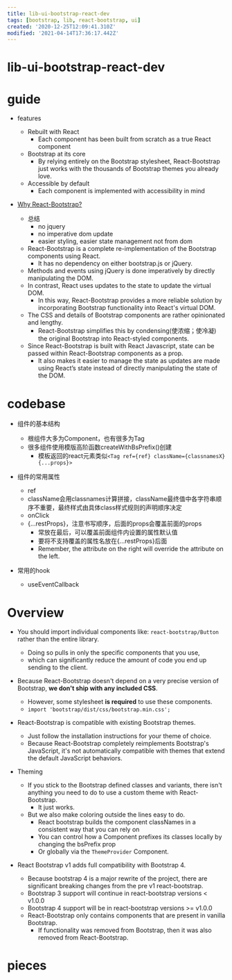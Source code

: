 ```yaml
---
title: lib-ui-bootstrap-react-dev
tags: [bootstrap, lib, react-bootstrap, ui]
created: '2020-12-25T12:09:41.310Z'
modified: '2021-04-14T17:36:17.442Z'
---
```


# lib-ui-bootstrap-react-dev

# guide

- features
  - Rebuilt with React
    - Each component has been built from scratch as a true React component
  - Bootstrap at its core
    - By relying entirely on the Bootstrap stylesheet, React-Bootstrap just works with the thousands of Bootstrap themes you already love.
  - Accessible by default
    - Each component is implemented with accessibility in mind

- [Why React-Bootstrap?](https://react-bootstrap.github.io/getting-started/why-react-bootstrap/)
  - 总结
    - no jquery
    - no imperative dom update
    - easier styling, easier state management not from dom
  - React-Bootstrap is a complete re-implementation of the Bootstrap components using React. 
    - It has no dependency on either bootstrap.js or jQuery.
  - Methods and events using jQuery is done imperatively by directly manipulating the DOM. 
  - In contrast, React uses updates to the state to update the virtual DOM. 
    - In this way, React-Bootstrap provides a more reliable solution by incorporating Bootstrap functionality into React's virtual DOM.
  - The CSS and details of Bootstrap components are rather opinionated and lengthy. 
    - React-Bootstrap simplifies this by condensing(使浓缩；使冷凝) the original Bootstrap into React-styled components.
  - Since React-Bootstrap is built with React Javascript, state can be passed within React-Bootstrap components as a prop. 
    - It also makes it easier to manage the state as updates are made using React’s state instead of directly manipulating the state of the DOM. 

# codebase

- 组件的基本结构
  - 根组件大多为Component，也有很多为Tag
  - 很多组件使用模版高阶函数createWithBsPrefix()创建
    - 模板返回的react元素类似`<Tag ref={ref} className={classnamesX} {...props}>`

- 组件的常用属性
  - ref
  - className会用classnames计算拼接，className最终值中各字符串顺序不重要，最终样式由具体class样式规则的声明顺序决定
  - onClick
  - {...restProps}，注意书写顺序，后面的props会覆盖前面的props
    - 常放在最后，可以覆盖前面组件内设置的属性默认值
    - 要将不支持覆盖的属性名放在{...restProps}后面
    - Remember, the attribute on the right will override the attribute on the left. 

- 常用的hook
  - useEventCallback

# Overview

- You should import individual components like: `react-bootstrap/Button` rather than the entire library. 
  - Doing so pulls in only the specific components that you use, 
  - which can significantly reduce the amount of code you end up sending to the client.

- Because React-Bootstrap doesn't depend on a very precise version of Bootstrap, **we don't ship with any included CSS**. 
  - However, some stylesheet **is required** to use these components.
  - `import 'bootstrap/dist/css/bootstrap.min.css'; `
- React-Bootstrap is compatible with existing Bootstrap themes. 
  - Just follow the installation instructions for your theme of choice.
  - Because React-Bootstrap completely reimplements Bootstrap's JavaScript, it's not automatically compatible with themes that extend the default JavaScript behaviors.
- Theming
  - If you stick to the Bootstrap defined classes and variants, there isn't anything you need to do to use a custom theme with React-Bootstrap. 
    - It just works. 
  - But we also make coloring outside the lines easy to do.
    - React bootstrap builds the component classNames in a consistent way that you can rely on
    - You can control how a Component prefixes its classes locally by changing the bsPrefix prop
    - Or globally via the `ThemeProvider` Component.

- React Bootstrap v1 adds full compatibility with Bootstrap 4. 
  - Because bootstrap 4 is a major rewrite of the project, there are significant breaking changes from the pre v1 react-bootstrap.
  - Bootstrap 3 support will continue in react-bootstrap versions < v1.0.0
  - Bootstrap 4 support will be in react-bootstrap versions >= v1.0.0
  - React-Bootstrap only contains components that are present in vanilla Bootstrap. 
    - If functionality was removed from Bootstrap, then it was also removed from React-Bootstrap. 

# pieces
